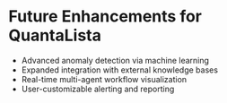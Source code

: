# Future Enhancements for QuantaLista

- Advanced anomaly detection via machine learning
- Expanded integration with external knowledge bases
- Real-time multi-agent workflow visualization
- User-customizable alerting and reporting

